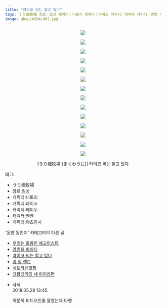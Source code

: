 ```yaml
---
title: "라이코 씨는 알고 있다"
tags: うり畑牧場 장르：일상 캐릭터：니토리 캐릭터：라이코 캐릭터：레이무 캐릭터：벤벤 캐릭터：야츠하시 まくわうに 동방_동인지
image: ghap/4384/001.jpg
---
```

<div class="article">
<p style="text-align: center; clear: none; float: none;"><img src="{{ site.nasurl }}/ghap/4384/001.jpg"/></p>
<p style="text-align: center; clear: none; float: none;"><img src="{{ site.nasurl }}/ghap/4384/002.jpg"/></p>
<p style="text-align: center; clear: none; float: none;"><img src="{{ site.nasurl }}/ghap/4384/003.jpg"/></p>
<p style="text-align: center; clear: none; float: none;"><img src="{{ site.nasurl }}/ghap/4384/004.jpg"/></p>
<p style="text-align: center; clear: none; float: none;"><img src="{{ site.nasurl }}/ghap/4384/005.jpg"/></p>
<p style="text-align: center; clear: none; float: none;"><img src="{{ site.nasurl }}/ghap/4384/006.jpg"/></p>
<p style="text-align: center; clear: none; float: none;"><img src="{{ site.nasurl }}/ghap/4384/007.jpg"/></p>
<p style="text-align: center; clear: none; float: none;"><img src="{{ site.nasurl }}/ghap/4384/008.jpg"/></p>
<p style="text-align: center; clear: none; float: none;"><img src="{{ site.nasurl }}/ghap/4384/009.jpg"/></p>
<p style="text-align: center; clear: none; float: none;"><img src="{{ site.nasurl }}/ghap/4384/010.jpg"/></p>
<p style="text-align: center; clear: none; float: none;"><img src="{{ site.nasurl }}/ghap/4384/011.jpg"/></p>
<p style="text-align: center; clear: none; float: none;"><img src="{{ site.nasurl }}/ghap/4384/012.jpg"/></p>
<p style="text-align: center; clear: none; float: none;"><img src="{{ site.nasurl }}/ghap/4384/013.jpg"/></p>
<p style="text-align: center; clear: none; float: none;"><img src="{{ site.nasurl }}/ghap/4384/014.jpg"/></p>
<p style="text-align: center; clear: none; float: none;">[うり畑牧場 (まくわうに)] 라이코 씨는 알고 있다</p>
</div><div class="tagTrail">
<p>태그: </p>
<ul>
<li>うり畑牧場</li>
<li>장르:일상</li>
<li>캐릭터:니토리</li>
<li>캐릭터:라이코</li>
<li>캐릭터:레이무</li>
<li>캐릭터:벤벤</li>
<li>캐릭터:야츠하시</li>
</ul>
</div><div class="another">
<p>'동방 동인지' 카테고리의 다른 글</p>
<ul>
<li><a href="/2018-05-27-ghap_4389">우리는 훌륭한 에고이스트</a></li>
<li><a href="/2018-05-27-ghap_4388">영원을 바라다</a></li>
<li><a href="/2018-05-26-ghap_4384">라이코 씨는 알고 있다</a></li>
<li><a href="/2018-05-26-ghap_4383">링 링 랜드</a></li>
<li><a href="/2018-05-21-ghap_4379">네토라렌코짱</a></li>
<li><a href="/2018-05-14-ghap_4376">최흉최악의 세 아이라면</a></li>
</ul>
</div><div class="cb_module cb_fluid">
<div class="cb_wrt cb_profile">
<div class="comment">
<ul>
<li class="cb_thumb_off" id="comment15262927">
<div class="cb_comment_area">
<div class="cb_info_area">
<div class="cb_section">
<span class="cb_nick_name">사적</span>
</div>
<div class="cb_section">
<span class="cb_date">2018.05.28 13:45 </span>
</div>
</div>
<div class="cb_dsc_comment">
<p class="cb_dsc">
											의문의 비디오인줄 알았는데 다행
										</p>
</div>
</div></li>
</ul>
</div>
</div><!-- commentList close -->
</div>